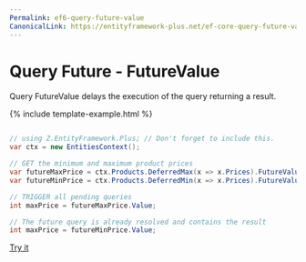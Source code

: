 ```yaml
---
Permalink: ef6-query-future-value
CanonicalLink: https://entityframework-plus.net/ef-core-query-future-value
---
```


# Query Future - FutureValue

Query FutureValue delays the execution of the query returning a result.

{% include template-example.html %} 
```csharp

// using Z.EntityFramework.Plus; // Don't forget to include this.
var ctx = new EntitiesContext();

// GET the minimum and maximum product prices
var futureMaxPrice = ctx.Products.DeferredMax(x => x.Prices).FutureValue<int>();
var futureMinPrice = ctx.Products.DeferredMin(x => x.Prices).FutureValue<int>();

// TRIGGER all pending queries
int maxPrice = futureMaxPrice.Value;

// The future query is already resolved and contains the result
int maxPrice = futureMinPrice.Value;

```

[Try it](https://dotnetfiddle.net/4K4Fx2)
